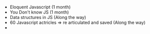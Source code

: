 - Eloquent Javascript (1 month)
- You Don't know JS (1 month)
- Data structures in JS (Along the way)
- 60 Javascript actricles => re articulated and saved (Along the way)
-